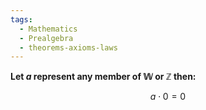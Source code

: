 ```yaml
---
tags:
  - Mathematics
  - Prealgebra
  - theorems-axioms-laws
---
```


**Let $a$ represent any member of $\mathbb{W}$ or $\mathbb{Z}$ then:**

$$ a \cdot 0 = 0 $$
